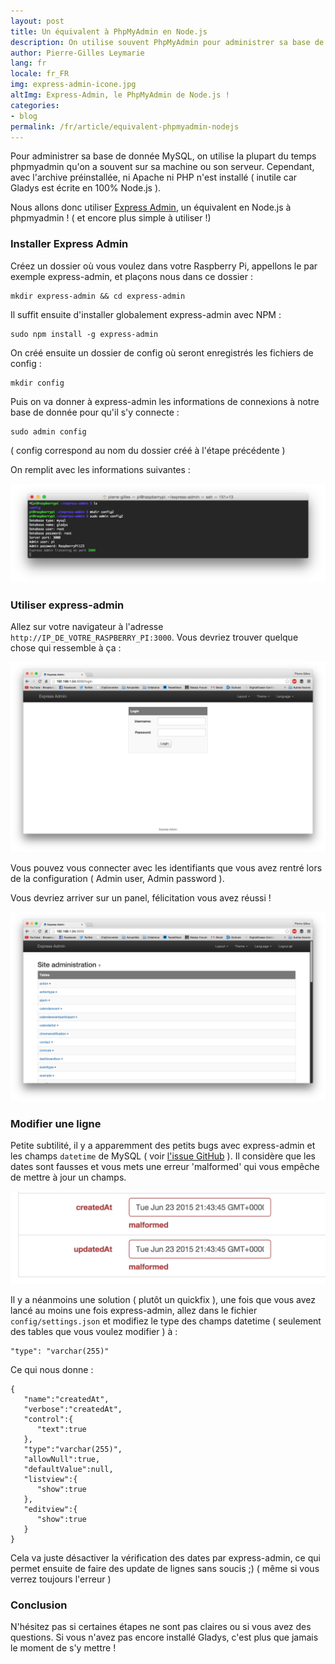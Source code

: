 ```yaml
---
layout: post
title: Un équivalent à PhpMyAdmin en Node.js
description: On utilise souvent PhpMyAdmin pour administrer sa base de donnée MySQL, voici Express-admin, son équivalent Node.js !
author: Pierre-Gilles Leymarie
lang: fr
locale: fr_FR
img: express-admin-icone.jpg
altImg: Express-Admin, le PhpMyAdmin de Node.js !
categories:
- blog
permalink: /fr/article/equivalent-phpmyadmin-nodejs
---
```


Pour administrer sa base de donnée MySQL, on utilise la plupart du temps phpmyadmin qu'on a souvent sur sa machine ou son serveur. Cependant, avec l'archive préinstallée, ni Apache ni PHP n'est installé ( inutile car Gladys est écrite en 100% Node.js ).

Nous allons donc utiliser [Express Admin](http://simov.github.io/express-admin/), un équivalent en Node.js à phpmyadmin ! ( et encore plus simple à utiliser !)

### Installer Express Admin

Créez un dossier où vous voulez dans votre Raspberry Pi, appellons le par exemple express-admin, et plaçons nous dans ce dossier : 

```
mkdir express-admin && cd express-admin
```

Il suffit ensuite d'installer globalement express-admin avec NPM : 

```
sudo npm install -g express-admin
```

On créé ensuite un dossier de config où seront enregistrés les fichiers de config :

```
mkdir config
```

Puis on va donner à express-admin les informations de connexions à notre base de donnée pour qu'il s'y connecte : 

```
sudo admin config
```

( config correspond au nom du dossier créé à l'étape précédente )

On remplit avec les informations suivantes : 

<img alt="Configuration" src="/assets/images/articles/equivalent-phphmyadmin-nodejs/configuration.png" class="img-responsive" />
 
### Utiliser express-admin 

Allez sur votre navigateur à l'adresse `http://IP_DE_VOTRE_RASPBERRY_PI:3000`. Vous devriez trouver quelque chose qui ressemble à ça :

<img alt="Login page" src="/assets/images/articles/equivalent-phphmyadmin-nodejs/login.png" class="img-responsive" />

Vous pouvez vous connecter avec les identifiants que vous avez rentré lors de la configuration ( Admin user, Admin password ). 

Vous devriez arriver sur un panel, félicitation vous avez réussi !

<img alt="Panel" src="/assets/images/articles/equivalent-phphmyadmin-nodejs/panel.png" class="img-responsive" />

### Modifier une ligne

Petite subtilité, il y a apparemment des petits bugs avec express-admin et les champs `datetime` de MySQL ( voir [l'issue GitHub](https://github.com/simov/express-admin/issues/50) ). Il considère que les dates sont fausses et vous mets une erreur 'malformed' qui vous empêche de mettre à jour un champs. 

<img alt="Malformed" src="/assets/images/articles/equivalent-phphmyadmin-nodejs/malformed.png" class="img-responsive" />

Il y a néanmoins une solution ( plutôt un quickfix ), une fois que vous avez lancé au moins une fois express-admin, allez dans le fichier `config/settings.json` et modifiez le type des champs datetime ( seulement des tables que vous voulez modifier ) à :

```
"type": "varchar(255)"
```

Ce qui nous donne : 

```
{  
   "name":"createdAt",
   "verbose":"createdAt",
   "control":{  
      "text":true
   },
   "type":"varchar(255)",
   "allowNull":true,
   "defaultValue":null,
   "listview":{  
      "show":true
   },
   "editview":{  
      "show":true
   }
}
```

Cela va juste désactiver la vérification des dates par express-admin, ce qui permet ensuite de faire des update de lignes sans soucis ;) ( même si vous verrez toujours l'erreur )


### Conclusion

N'hésitez pas si certaines étapes ne sont pas claires ou si vous avez des questions. Si vous n'avez pas encore installé Gladys, c'est plus que jamais le moment de s'y mettre !
